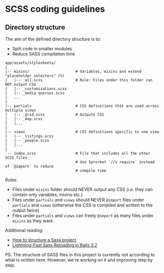 # SCSS coding guidelines

## Directory structure

The aim of the defined directory structure is to:

* Split code in smaller modules
* Reduce SASS compilation time

```
app/assets/stylesheets/
|
|-- mixins/                     # Variables, mixins and extend "placeholder selectors" (%)
|   |-- _all.scss               # Rule: Files under this folder can NOT output CSS
|   |-- _customizations.scss
|   |-- _media-queries.scss
|   ...
|
|-- partials                    # CSS definitions that are used across multiple views
|   |-- _grid.scss              # Outputs CSS
|   |-- _map.scss
|   |...
|
|-- views                       # CSS definitions specific to one view
|   |-- _listings.scss
|   |-- _people.scss
|   |...
|
`-- index.scss                  # File that includes all the other SCSS files
                                # Use Sprocket `//= require` instead of `@import` to reduce
                                # compile time
```

Rules:

* Files under `mixins` folder should NEVER output any CSS (i.e. they can contain only variables, mixins etc.)
* Files under `partials` and `views` should NEVER `@import` files under `partials` and `views` (otherwise the CSS is compiled and written to the output twice)
* Files under `partials` and `views` can freely `@import` as many files under `mixins` as they want.

Additional reading:

* [How to structure a Sass project](http://thesassway.com/beginner/how-to-structure-a-sass-project)
* [Lightning-Fast Sass Reloading in Rails 3.2](http://blog.55minutes.com/2013/01/lightning-fast-sass-reloading-in-rails-32/)

PS. The structure of SASS files in this project is currently not according to what is written here. However, we're working on it and improving step by step.